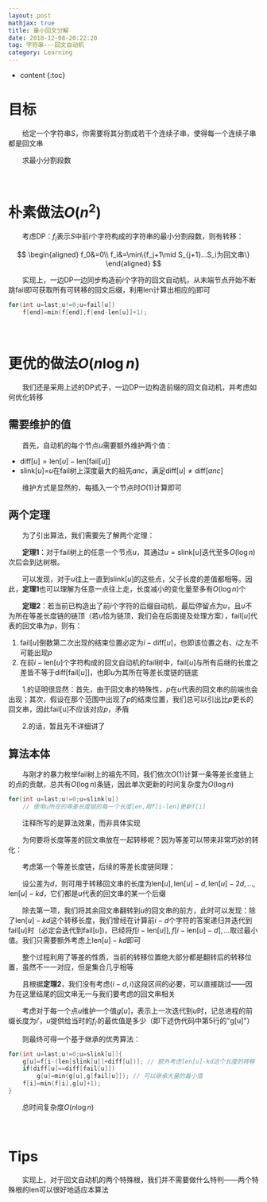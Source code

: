 ```yaml
---
layout: post
mathjax: true
title: 最小回文分解
date: 2018-12-08-20:22:20
tag: 字符串---回文自动机
category: Learning
---
```

* content
{:toc}
# 目标

　　给定一个字符串$S$，你需要将其分割成若干个连续子串，使得每一个连续子串都是回文串

　　求最小分割段数

 　　

# 朴素做法$O(n^2)$

　　考虑DP：$f_i$表示$S$中前$i$个字符构成的字符串的最小分割段数，则有转移：

$$
\begin{aligned}
f_0&=0\\
f_i&=\min\{f_j+1\mid S_{j+1}...S_i为回文串\}
\end{aligned}
$$

　　实现上，一边DP一边同步构造前$i$个字符的回文自动机，从末端节点开始不断跳fail即可获取所有可转移的回文后缀，利用$\text{len}$计算出相应的$j$即可

```c++
for(int u=last;u!=0;u=fail[u])
    f[end]=min(f[end],f[end-len[u]]+1);
```

　　

# 更优的做法$O(n \log n)$

　　我们还是采用上述的DP式子，一边DP一边构造前缀的回文自动机，并考虑如何优化转移

## 需要维护的值

　　首先，自动机的每个节点$u$需要额外维护两个值：

* $\text{diff}[u]=\text{len}[u]-\text{len}[\text{fail}[u]]$
* $\text{slink}[u]=$$u$在fail树上深度最大的祖先$anc$，满足$\text{diff}[u]\neq\text{diff}[anc]$

　　维护方式是显然的，每插入一个节点时$O(1)$计算即可

## 两个定理

　　为了引出算法，我们需要先了解两个定理：

　　**定理1**：对于fail树上的任意一个节点$u$，其通过$u=\text{slink}[u]$迭代至多$O(\log n)$次后会到达树根。

　　可以发现，对于$u$往上一直到$\text{slink}[u]$的这些点，父子长度的差值都相等。因此，**定理1**也可以理解为任意一点往上走，长度减小的变化量至多有$O(\log n)$个

　　**定理2**：若当前已构造出了前$i$个字符的后缀自动机，最后停留点为$u$，且$u$不为所在等差长度链的链顶（若$u$恰为链顶，我们会在后面提及处理方案），$\text{fail}[u]$代表的回文串为$p$，则有：

1. $\text{fail}[u]$倒数第二次出现的结束位置必定为$i-\text{diff}[u]$，也即该位置之右、$i$之左不可能出现$p$
2. 在前$i-\text{len}[u]$个字符构成的回文自动机的fail树中，$\text{fail}[u]$与所有后继的长度之差皆不等于$\text{diff}[\text{fail}[u]]$，也即$u$为其所在等差长度链的链底

　　1.的证明很显然：首先，由于回文串的特殊性，$p$在$u$代表的回文串的前端也会出现；其次，假设在那个范围中出现了$p$的结束位置，我们总可以引出比$p$更长的回文串，因此$\text{fail[u]}$不应该对应$p$，矛盾

　　2.的话，暂且先不详细讲了

## 算法本体

　　与刚才的暴力枚举fail树上的祖先不同，我们依次$O(1)$计算一条等差长度链上的点的贡献，总共有$O(\log n)$条链，因此单次更新的时间复杂度为$O(\log n)$

```c++
for(int u=last;u!=0;u=slink[u])
    // 使用u所在的等差长度链的每一个长度len,用f[i-len]更新f[i]
```

　　注释所写的是算法效果，而非具体实现

　　为何要将长度等差的回文串放在一起转移呢？因为等差可以带来非常巧妙的转化：

　　考虑第一个等差长度链，后续的等差长度链同理：

　　设公差为$d$，则可用于转移回文串的长度为$\text{len}[u],\text{len}[u]-d,\text{len}[u]-2d,\dots,\text{len}[u]-kd$，它们都是$u$代表的回文串的某一个后缀

　　除去第一项，我们将其余回文串翻转到$u$的回文串的前方，此时可以发现：除了$\text{len}[u]-kd$这个转移长度，我们曾经在计算前$i-d$个字符的答案递归并迭代到$\text{fail}[u]$时（必定会迭代到$\text{fail}[u]$)，已经将$f[i-\text{len}[u]],f[i-\text{len}[u]-d],\dots$取过最小值。我们只需要额外考虑上$\text{len}[u]-kd$即可

　　整个过程利用了等差的性质，当前的转移位置绝大部分都是翻转后的转移位置，虽然不一一对应，但是集合几乎相等

　　且根据**定理2**，我们没有考虑$(i-d,i)$这段区间的必要，可以直接跳过——因为在这里结尾的回文串无一与我们要考虑的回文串相关

　　考虑对于每一个点$u$维护一个值$g[u]$，表示上一次迭代到$u$时，记总进程的前缀长度为$i'$，$u$提供给当时的$f_{i'}$的最优值是多少（即下述伪代码中第5行的"g[u]"）

　　则最终可得一个基于继承的优秀算法：

```c++
for(int u=last;u!=0;u=slink[u]){
    g[u]=f[i-(len[slink[u]]+diff[u])]; // 额外考虑len[u]-kd这个长度的转移
    if(diff[u]==diff[fail[u]])
        g[u]=min(g[u],g[fail[u]]); // 可以继承大量的最小值
    f[i]=min(f[i],g[u]+1);
}
```

　　总时间复杂度$O(n \log n)$

　　

# Tips

　　实现上，对于回文自动机的两个特殊根，我们并不需要做什么特判——两个特殊根的$\text{len}$可以很好地适应本算法